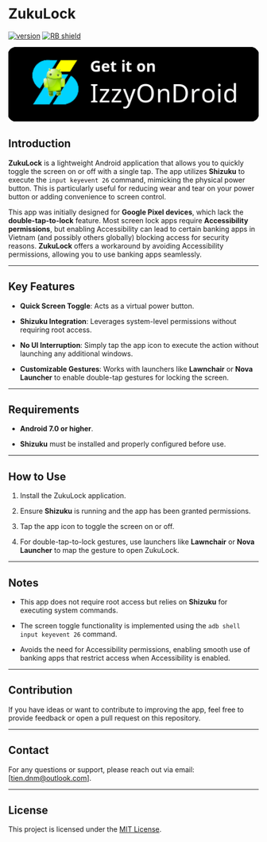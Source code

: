 # ZukuLock

[<img src="https://img.shields.io/endpoint?url=https://apt.izzysoft.de/fdroid/api/v1/shield/com.tiendnm.zukulock&label=Zukulock&cacheSeconds=86400" alt="version">](https://apt.izzysoft.de/fdroid/index/apk/com.tiendnm.zukulock) [<img src="https://shields.rbtlog.dev/simple/com.tiendnm.zukulock" alt="RB shield">](https://shields.rbtlog.dev/com.tiendnm.zukulock)


[![IzzyOnDroid](assets/IzzyOnDroid2.png)](https://apt.izzysoft.de/fdroid/index/apk/com.tiendnm.zukulock)



## Introduction



**ZukuLock** is a lightweight Android application that allows you to quickly toggle the screen on or off with a single tap. The app utilizes **Shizuku** to execute the `input keyevent 26` command, mimicking the physical power button. This is particularly useful for reducing wear and tear on your power button or adding convenience to screen control.



This app was initially designed for **Google Pixel devices**, which lack the **double-tap-to-lock** feature. Most screen lock apps require **Accessibility permissions**, but enabling Accessibility can lead to certain banking apps in Vietnam (and possibly others globally) blocking access for security reasons. **ZukuLock** offers a workaround by avoiding Accessibility permissions, allowing you to use banking apps seamlessly.



----------



## Key Features



-  **Quick Screen Toggle**: Acts as a virtual power button.

-  **Shizuku Integration**: Leverages system-level permissions without requiring root access.

-  **No UI Interruption**: Simply tap the app icon to execute the action without launching any additional windows.

-  **Customizable Gestures**: Works with launchers like **Lawnchair** or **Nova Launcher** to enable double-tap gestures for locking the screen.



----------



## Requirements



-  **Android 7.0 or higher**.

-  **Shizuku** must be installed and properly configured before use.



----------



## How to Use



1. Install the ZukuLock application.

2. Ensure **Shizuku** is running and the app has been granted permissions.

3. Tap the app icon to toggle the screen on or off.

4. For double-tap-to-lock gestures, use launchers like **Lawnchair** or **Nova Launcher** to map the gesture to open ZukuLock.



----------



## Notes



- This app does not require root access but relies on **Shizuku** for executing system commands.

- The screen toggle functionality is implemented using the `adb shell input keyevent 26` command.

- Avoids the need for Accessibility permissions, enabling smooth use of banking apps that restrict access when Accessibility is enabled.



----------



## Contribution



If you have ideas or want to contribute to improving the app, feel free to provide feedback or open a pull request on this repository.



----------



## Contact



For any questions or support, please reach out via email: [tien.dnm@outlook.com].


----------

## License

This project is licensed under the [MIT License](LICENSE).
